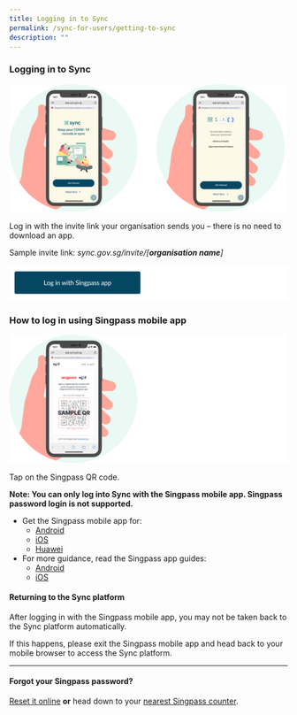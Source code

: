 ```yaml
---
title: Logging in to Sync
permalink: /sync-for-users/getting-to-sync
description: ""
---
```

### **Logging in to Sync**
![](/images/Combined_final3.png)

Log in with the invite link your organisation sends you – there is no need to download an app.

Sample invite link:
*sync.gov.sg/invite/[**organisation name**]*

[![](/images/New%20Log%20in%20button%20-%20Singpass.png)](https://app.sync.gov.sg/)


### **How to log in using Singpass mobile app**
![](/images/QR.png)

Tap on the Singpass QR code.

**Note: You can only log into Sync with the Singpass mobile app. Singpass password login is not supported.**

* Get the Singpass mobile app for: 
	* [Android](https://play.google.com/store/apps/details?id=sg.ndi.sp&hl=en-GB) 
	* [iOS](https://itunes.apple.com/us/app/singpass-mobile/id1340660807)
	* [Huawei](https://appgallery.huawei.com/#/app/C104129719)
* For more guidance, read the Singpass app guides:
	* [Android ](https://www.singpass.gov.sg/home/ui/assets/pdf/Singpass_App_Android_Guide.pdf)
	* [iOS ](https://www.singpass.gov.sg/home/ui/assets/pdf/Singpass_App_iOS_Guide.pdf)

#### **Returning to the Sync platform**
After logging in with the Singpass mobile app, you may not be taken back to the Sync platform automatically.

If this happens, please exit the Singpass mobile app and head back to your mobile browser to access the Sync platform.

___

#### **Forgot your Singpass password?**
[Reset it online](https://www.singpass.gov.sg/home/ui/login) **or** head down to your [nearest Singpass counter](https://www.singpass.gov.sg/singpass/common/counter).